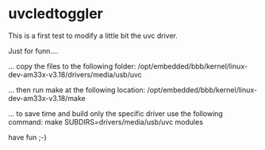 # uvcledtoggler

This is a first test to modify a little bit the uvc driver.

Just for funn....


... copy the files to the following folder:
/opt/embedded/bbb/kernel/linux-dev-am33x-v3.18/drivers/media/usb/uvc


... then run make at the following location:
/opt/embedded/bbb/kernel/linux-dev-am33x-v3.18/make


... to save time and build only the specific driver use the following command:
make SUBDIRS=drivers/media/usb/uvc modules

have fun ;-)
